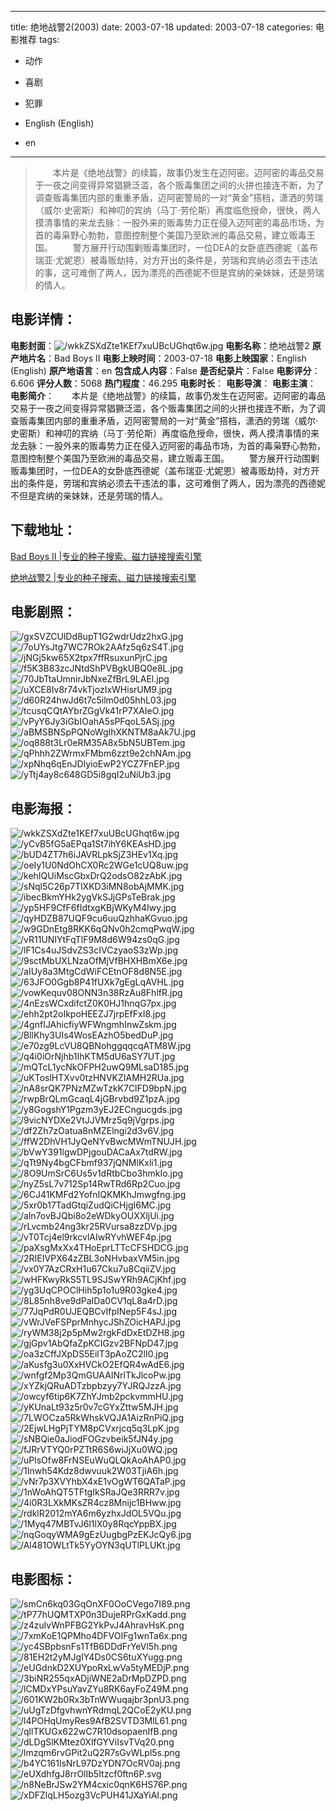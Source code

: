 
---
title: 绝地战警2(2003)
date: 2003-07-18
updated: 2003-07-18
categories: 电影推荐
tags:
- 动作
- 喜剧
- 犯罪

- English (English)
- en
---


> 　　本片是《绝地战警》的续篇，故事仍发生在迈阿密。迈阿密的毒品交易于一夜之间变得异常猖獗泛滥，各个贩毒集团之间的火拼也接连不断，为了调查贩毒集团内部的重重矛盾，迈阿密警局的一对“黄金”搭档，潇洒的劳瑞（威尔·史密斯）和神叨的宾纳（马丁·劳伦斯）再度临危授命，很快，两人摸清事情的来龙去脉：一股外来的贩毒势力正在侵入迈阿密的毒品市场，为首的毒枭野心勃勃，意图控制整个美国乃至欧洲的毒品交易，建立贩毒王国。 　　警方展开行动围剿贩毒集团时，一位DEA的女卧底西德妮（盖布瑞亚·尤妮恩）被毒贩劫持，对方开出的条件是，劳瑞和宾纳必须去干违法的事，这可难倒了两人，因为漂亮的西德妮不但是宾纳的亲妹妹，还是劳瑞的情人。

## **电影详情**：

**电影封面**：<img src="https://image.tmdb.org/t/p/w200/wkkZSXdZte1KEf7xuUBcUGhqt6w.jpg" alt="/wkkZSXdZte1KEf7xuUBcUGhqt6w.jpg" title="/wkkZSXdZte1KEf7xuUBcUGhqt6w.jpg">
**电影名称**：绝地战警2
**原产地片名**：Bad Boys II
**电影上映时间**：2003-07-18
**电影上映国家**：English (English)
**原产地语言**：en
**包含成人内容**：False
**是否纪录片**：False
**电影评分**：6.606
**评分人数**：5068
**热门程度**：46.295
**电影时长**：
**电影导演**：
**电影主演**：
**电影简介**：　　本片是《绝地战警》的续篇，故事仍发生在迈阿密。迈阿密的毒品交易于一夜之间变得异常猖獗泛滥，各个贩毒集团之间的火拼也接连不断，为了调查贩毒集团内部的重重矛盾，迈阿密警局的一对“黄金”搭档，潇洒的劳瑞（威尔·史密斯）和神叨的宾纳（马丁·劳伦斯）再度临危授命，很快，两人摸清事情的来龙去脉：一股外来的贩毒势力正在侵入迈阿密的毒品市场，为首的毒枭野心勃勃，意图控制整个美国乃至欧洲的毒品交易，建立贩毒王国。 　　警方展开行动围剿贩毒集团时，一位DEA的女卧底西德妮（盖布瑞亚·尤妮恩）被毒贩劫持，对方开出的条件是，劳瑞和宾纳必须去干违法的事，这可难倒了两人，因为漂亮的西德妮不但是宾纳的亲妹妹，还是劳瑞的情人。

## **下载地址**：
[Bad Boys II |专业的种子搜索、磁力链接搜索引擎](https://movie.amd794.com:2083/?search=Bad%20Boys%20II&ordering=&mode=match_phrase&page_size=10&page=1)

[绝地战警2 |专业的种子搜索、磁力链接搜索引擎](https://movie.amd794.com:2083/?search=%E7%BB%9D%E5%9C%B0%E6%88%98%E8%AD%A62&ordering=&mode=match_phrase&page_size=10&page=1)
 

## **电影剧照**：
<img src="https://image.tmdb.org/t/p/original/gxSVZCUlDd8upT1G2wdrUdz2hxG.jpg" alt="/gxSVZCUlDd8upT1G2wdrUdz2hxG.jpg" title="/gxSVZCUlDd8upT1G2wdrUdz2hxG.jpg"><img src="https://image.tmdb.org/t/p/original/7oUYsJtg7WC7ROk2AAfz5q6zS4T.jpg" alt="/7oUYsJtg7WC7ROk2AAfz5q6zS4T.jpg" title="/7oUYsJtg7WC7ROk2AAfz5q6zS4T.jpg"><img src="https://image.tmdb.org/t/p/original/jNGj5kw65X2tpx7ffRsuxunPjrC.jpg" alt="/jNGj5kw65X2tpx7ffRsuxunPjrC.jpg" title="/jNGj5kw65X2tpx7ffRsuxunPjrC.jpg"><img src="https://image.tmdb.org/t/p/original/f5K3B83zcJNtdShPVBgkUBQ0e8L.jpg" alt="/f5K3B83zcJNtdShPVBgkUBQ0e8L.jpg" title="/f5K3B83zcJNtdShPVBgkUBQ0e8L.jpg"><img src="https://image.tmdb.org/t/p/original/70JbTtaUmnirJbNxeZfBrL9LAEl.jpg" alt="/70JbTtaUmnirJbNxeZfBrL9LAEl.jpg" title="/70JbTtaUmnirJbNxeZfBrL9LAEl.jpg"><img src="https://image.tmdb.org/t/p/original/uXCE8Iv8r74vkTjozIxWHisrUM9.jpg" alt="/uXCE8Iv8r74vkTjozIxWHisrUM9.jpg" title="/uXCE8Iv8r74vkTjozIxWHisrUM9.jpg"><img src="https://image.tmdb.org/t/p/original/d60R24hwJd6t7c5ilm0d05hhL03.jpg" alt="/d60R24hwJd6t7c5ilm0d05hhL03.jpg" title="/d60R24hwJd6t7c5ilm0d05hhL03.jpg"><img src="https://image.tmdb.org/t/p/original/tcusqCQtAYbrZGgVk41rP7XAIeO.jpg" alt="/tcusqCQtAYbrZGgVk41rP7XAIeO.jpg" title="/tcusqCQtAYbrZGgVk41rP7XAIeO.jpg"><img src="https://image.tmdb.org/t/p/original/vPyY6Jy3iGbIOahA5sPFqoL5ASj.jpg" alt="/vPyY6Jy3iGbIOahA5sPFqoL5ASj.jpg" title="/vPyY6Jy3iGbIOahA5sPFqoL5ASj.jpg"><img src="https://image.tmdb.org/t/p/original/aBMSBNSpPQNoWgIhXKNTM8aAk7U.jpg" alt="/aBMSBNSpPQNoWgIhXKNTM8aAk7U.jpg" title="/aBMSBNSpPQNoWgIhXKNTM8aAk7U.jpg"><img src="https://image.tmdb.org/t/p/original/oq888t3Lr0eRM35A8x5bN5UBTem.jpg" alt="/oq888t3Lr0eRM35A8x5bN5UBTem.jpg" title="/oq888t3Lr0eRM35A8x5bN5UBTem.jpg"><img src="https://image.tmdb.org/t/p/original/qPhhh2ZWrmxFMbm6zzt9e2chNAm.jpg" alt="/qPhhh2ZWrmxFMbm6zzt9e2chNAm.jpg" title="/qPhhh2ZWrmxFMbm6zzt9e2chNAm.jpg"><img src="https://image.tmdb.org/t/p/original/xpNhq6qEnJDlyioEwP2YCZ7FnEP.jpg" alt="/xpNhq6qEnJDlyioEwP2YCZ7FnEP.jpg" title="/xpNhq6qEnJDlyioEwP2YCZ7FnEP.jpg"><img src="https://image.tmdb.org/t/p/original/yTtj4ay8c648GD5i8gqI2uNiUb3.jpg" alt="/yTtj4ay8c648GD5i8gqI2uNiUb3.jpg" title="/yTtj4ay8c648GD5i8gqI2uNiUb3.jpg">

## **电影海报**：
<img src="https://image.tmdb.org/t/p/original/wkkZSXdZte1KEf7xuUBcUGhqt6w.jpg" alt="/wkkZSXdZte1KEf7xuUBcUGhqt6w.jpg" title="/wkkZSXdZte1KEf7xuUBcUGhqt6w.jpg"><img src="https://image.tmdb.org/t/p/original/yCvB5fG5aEPqa1St7ihY6KEAsHD.jpg" alt="/yCvB5fG5aEPqa1St7ihY6KEAsHD.jpg" title="/yCvB5fG5aEPqa1St7ihY6KEAsHD.jpg"><img src="https://image.tmdb.org/t/p/original/bUD4ZT7h6iJAVRLpkSjZ3HEv1Xq.jpg" alt="/bUD4ZT7h6iJAVRLpkSjZ3HEv1Xq.jpg" title="/bUD4ZT7h6iJAVRLpkSjZ3HEv1Xq.jpg"><img src="https://image.tmdb.org/t/p/original/oeIy1U0NdOhCX0Rc2WGe1cUQ8uw.jpg" alt="/oeIy1U0NdOhCX0Rc2WGe1cUQ8uw.jpg" title="/oeIy1U0NdOhCX0Rc2WGe1cUQ8uw.jpg"><img src="https://image.tmdb.org/t/p/original/kehIQUiMscGbxDrQ2odsO82zAbK.jpg" alt="/kehIQUiMscGbxDrQ2odsO82zAbK.jpg" title="/kehIQUiMscGbxDrQ2odsO82zAbK.jpg"><img src="https://image.tmdb.org/t/p/original/sNql5C26p7TlXKD3iMN8obAjMMK.jpg" alt="/sNql5C26p7TlXKD3iMN8obAjMMK.jpg" title="/sNql5C26p7TlXKD3iMN8obAjMMK.jpg"><img src="https://image.tmdb.org/t/p/original/ibecBkmYHk2ygVkSJjGPsTeBrak.jpg" alt="/ibecBkmYHk2ygVkSJjGPsTeBrak.jpg" title="/ibecBkmYHk2ygVkSJjGPsTeBrak.jpg"><img src="https://image.tmdb.org/t/p/original/yp5HF9CfF6fIdtxgKBjWKyM4Iwy.jpg" alt="/yp5HF9CfF6fIdtxgKBjWKyM4Iwy.jpg" title="/yp5HF9CfF6fIdtxgKBjWKyM4Iwy.jpg"><img src="https://image.tmdb.org/t/p/original/qyHDZB87UQF9cu6uuQzhhaKGvuo.jpg" alt="/qyHDZB87UQF9cu6uuQzhhaKGvuo.jpg" title="/qyHDZB87UQF9cu6uuQzhhaKGvuo.jpg"><img src="https://image.tmdb.org/t/p/original/w9GDnEtg8RKK6qQNv0h2cmqPwqW.jpg" alt="/w9GDnEtg8RKK6qQNv0h2cmqPwqW.jpg" title="/w9GDnEtg8RKK6qQNv0h2cmqPwqW.jpg"><img src="https://image.tmdb.org/t/p/original/vR11UNIYtFqTlF9M8d6W94zs0qG.jpg" alt="/vR11UNIYtFqTlF9M8d6W94zs0qG.jpg" title="/vR11UNIYtFqTlF9M8d6W94zs0qG.jpg"><img src="https://image.tmdb.org/t/p/original/lF1Cs4uJSdvZS3cIVCzyaoS3zWp.jpg" alt="/lF1Cs4uJSdvZS3cIVCzyaoS3zWp.jpg" title="/lF1Cs4uJSdvZS3cIVCzyaoS3zWp.jpg"><img src="https://image.tmdb.org/t/p/original/9sctMbUXLNzaOfMjVfBHXHBmX6e.jpg" alt="/9sctMbUXLNzaOfMjVfBHXHBmX6e.jpg" title="/9sctMbUXLNzaOfMjVfBHXHBmX6e.jpg"><img src="https://image.tmdb.org/t/p/original/aIUy8a3MtgCdWiFCEtnOF8d8N5E.jpg" alt="/aIUy8a3MtgCdWiFCEtnOF8d8N5E.jpg" title="/aIUy8a3MtgCdWiFCEtnOF8d8N5E.jpg"><img src="https://image.tmdb.org/t/p/original/63JFO0Ggb8P41fUXk7gEgLqAVHL.jpg" alt="/63JFO0Ggb8P41fUXk7gEgLqAVHL.jpg" title="/63JFO0Ggb8P41fUXk7gEgLqAVHL.jpg"><img src="https://image.tmdb.org/t/p/original/vowKequv08ONN3n38RzAu8FhlfR.jpg" alt="/vowKequv08ONN3n38RzAu8FhlfR.jpg" title="/vowKequv08ONN3n38RzAu8FhlfR.jpg"><img src="https://image.tmdb.org/t/p/original/4nEzsWCxdifctZ0K0HJ1hnqG7px.jpg" alt="/4nEzsWCxdifctZ0K0HJ1hnqG7px.jpg" title="/4nEzsWCxdifctZ0K0HJ1hnqG7px.jpg"><img src="https://image.tmdb.org/t/p/original/ehh2pt2oIkpoHEEZJ7jrpEfFxI8.jpg" alt="/ehh2pt2oIkpoHEEZJ7jrpEfFxI8.jpg" title="/ehh2pt2oIkpoHEEZJ7jrpEfFxI8.jpg"><img src="https://image.tmdb.org/t/p/original/4gnfIJAhicfiyWFWngmhInwZskm.jpg" alt="/4gnfIJAhicfiyWFWngmhInwZskm.jpg" title="/4gnfIJAhicfiyWFWngmhInwZskm.jpg"><img src="https://image.tmdb.org/t/p/original/BllKhy3UIs4WosEAzhO5bedDuP.jpg" alt="/BllKhy3UIs4WosEAzhO5bedDuP.jpg" title="/BllKhy3UIs4WosEAzhO5bedDuP.jpg"><img src="https://image.tmdb.org/t/p/original/e70zg9LcVU8QBNohggqqcqATM8W.jpg" alt="/e70zg9LcVU8QBNohggqqcqATM8W.jpg" title="/e70zg9LcVU8QBNohggqqcqATM8W.jpg"><img src="https://image.tmdb.org/t/p/original/q4i0iOrNjhb1IhKTM5dU6aSY7UT.jpg" alt="/q4i0iOrNjhb1IhKTM5dU6aSY7UT.jpg" title="/q4i0iOrNjhb1IhKTM5dU6aSY7UT.jpg"><img src="https://image.tmdb.org/t/p/original/mQTcL1ycNkOFPH2uwQ9MLsaD185.jpg" alt="/mQTcL1ycNkOFPH2uwQ9MLsaD185.jpg" title="/mQTcL1ycNkOFPH2uwQ9MLsaD185.jpg"><img src="https://image.tmdb.org/t/p/original/uKToslHTXvv0tzHNVKZIAMH2RUa.jpg" alt="/uKToslHTXvv0tzHNVKZIAMH2RUa.jpg" title="/uKToslHTXvv0tzHNVKZIAMH2RUa.jpg"><img src="https://image.tmdb.org/t/p/original/nA8srQK7PNzMZwTzkK7ClFD9bpN.jpg" alt="/nA8srQK7PNzMZwTzkK7ClFD9bpN.jpg" title="/nA8srQK7PNzMZwTzkK7ClFD9bpN.jpg"><img src="https://image.tmdb.org/t/p/original/rwpBrQLmGcaqL4jGBrvbd9Z1pzA.jpg" alt="/rwpBrQLmGcaqL4jGBrvbd9Z1pzA.jpg" title="/rwpBrQLmGcaqL4jGBrvbd9Z1pzA.jpg"><img src="https://image.tmdb.org/t/p/original/y8GogshY1Pgzm3yEJ2ECngucgds.jpg" alt="/y8GogshY1Pgzm3yEJ2ECngucgds.jpg" title="/y8GogshY1Pgzm3yEJ2ECngucgds.jpg"><img src="https://image.tmdb.org/t/p/original/9vicNYDXe2VtJJVMrz5q9jVgrps.jpg" alt="/9vicNYDXe2VtJJVMrz5q9jVgrps.jpg" title="/9vicNYDXe2VtJJVMrz5q9jVgrps.jpg"><img src="https://image.tmdb.org/t/p/original/df2Zh7zOatua8nMZElngi2d3v6V.jpg" alt="/df2Zh7zOatua8nMZElngi2d3v6V.jpg" title="/df2Zh7zOatua8nMZElngi2d3v6V.jpg"><img src="https://image.tmdb.org/t/p/original/ffW2DhVH1JyQeNYvBwcMWmTNUJH.jpg" alt="/ffW2DhVH1JyQeNYvBwcMWmTNUJH.jpg" title="/ffW2DhVH1JyQeNYvBwcMWmTNUJH.jpg"><img src="https://image.tmdb.org/t/p/original/bVwY391lgwDPjgouDACaAx7tdRW.jpg" alt="/bVwY391lgwDPjgouDACaAx7tdRW.jpg" title="/bVwY391lgwDPjgouDACaAx7tdRW.jpg"><img src="https://image.tmdb.org/t/p/original/qTt9Ny4bgCFbmf937jQNMlKxli1.jpg" alt="/qTt9Ny4bgCFbmf937jQNMlKxli1.jpg" title="/qTt9Ny4bgCFbmf937jQNMlKxli1.jpg"><img src="https://image.tmdb.org/t/p/original/8O9UmSrC6Us5v1dRtbCbo3hmkIo.jpg" alt="/8O9UmSrC6Us5v1dRtbCbo3hmkIo.jpg" title="/8O9UmSrC6Us5v1dRtbCbo3hmkIo.jpg"><img src="https://image.tmdb.org/t/p/original/nyZ5sL7v712Sp14RwTRd6Rp2Cuo.jpg" alt="/nyZ5sL7v712Sp14RwTRd6Rp2Cuo.jpg" title="/nyZ5sL7v712Sp14RwTRd6Rp2Cuo.jpg"><img src="https://image.tmdb.org/t/p/original/6CJ41KMFd2YofnIQKMKhJmwgfng.jpg" alt="/6CJ41KMFd2YofnIQKMKhJmwgfng.jpg" title="/6CJ41KMFd2YofnIQKMKhJmwgfng.jpg"><img src="https://image.tmdb.org/t/p/original/5xr0b17TadGtqiZudQiCHjgI6MC.jpg" alt="/5xr0b17TadGtqiZudQiCHjgI6MC.jpg" title="/5xr0b17TadGtqiZudQiCHjgI6MC.jpg"><img src="https://image.tmdb.org/t/p/original/aln7ovBJQbi8o2eWDkyOUXXljUi.jpg" alt="/aln7ovBJQbi8o2eWDkyOUXXljUi.jpg" title="/aln7ovBJQbi8o2eWDkyOUXXljUi.jpg"><img src="https://image.tmdb.org/t/p/original/rLvcmb24ng3kr25RVursa8zzDVp.jpg" alt="/rLvcmb24ng3kr25RVursa8zzDVp.jpg" title="/rLvcmb24ng3kr25RVursa8zzDVp.jpg"><img src="https://image.tmdb.org/t/p/original/vT0Tcj4el9rkcvlAIwRYvhWEF4p.jpg" alt="/vT0Tcj4el9rkcvlAIwRYvhWEF4p.jpg" title="/vT0Tcj4el9rkcvlAIwRYvhWEF4p.jpg"><img src="https://image.tmdb.org/t/p/original/paXsgMxXx4THoEprLTTcCFSHDCG.jpg" alt="/paXsgMxXx4THoEprLTTcCFSHDCG.jpg" title="/paXsgMxXx4THoEprLTTcCFSHDCG.jpg"><img src="https://image.tmdb.org/t/p/original/2RIEIVPX64zZBL3oNHvbaxVM5in.jpg" alt="/2RIEIVPX64zZBL3oNHvbaxVM5in.jpg" title="/2RIEIVPX64zZBL3oNHvbaxVM5in.jpg"><img src="https://image.tmdb.org/t/p/original/vx0Y7AzCRxH1u67Cku7u8CqiiZV.jpg" alt="/vx0Y7AzCRxH1u67Cku7u8CqiiZV.jpg" title="/vx0Y7AzCRxH1u67Cku7u8CqiiZV.jpg"><img src="https://image.tmdb.org/t/p/original/wHFKwyRkS5TL9SJSwYRh9ACjKhf.jpg" alt="/wHFKwyRkS5TL9SJSwYRh9ACjKhf.jpg" title="/wHFKwyRkS5TL9SJSwYRh9ACjKhf.jpg"><img src="https://image.tmdb.org/t/p/original/yg3UqCPOClHih5p1o1u9R03gke4.jpg" alt="/yg3UqCPOClHih5p1o1u9R03gke4.jpg" title="/yg3UqCPOClHih5p1o1u9R03gke4.jpg"><img src="https://image.tmdb.org/t/p/original/8L85nh8ve9dPaIDa0CV1qL8a4rD.jpg" alt="/8L85nh8ve9dPaIDa0CV1qL8a4rD.jpg" title="/8L85nh8ve9dPaIDa0CV1qL8a4rD.jpg"><img src="https://image.tmdb.org/t/p/original/77JqPdR0UJEQBCvIfpINep5F4sJ.jpg" alt="/77JqPdR0UJEQBCvIfpINep5F4sJ.jpg" title="/77JqPdR0UJEQBCvIfpINep5F4sJ.jpg"><img src="https://image.tmdb.org/t/p/original/vWrJVeFSPprMnhycJShZOicHAPJ.jpg" alt="/vWrJVeFSPprMnhycJShZOicHAPJ.jpg" title="/vWrJVeFSPprMnhycJShZOicHAPJ.jpg"><img src="https://image.tmdb.org/t/p/original/ryWM38j2p5pMw2rgkFdDxEtDZH8.jpg" alt="/ryWM38j2p5pMw2rgkFdDxEtDZH8.jpg" title="/ryWM38j2p5pMw2rgkFdDxEtDZH8.jpg"><img src="https://image.tmdb.org/t/p/original/gjGpv1AbQfaZpKCIGzv2BFNpD47.jpg" alt="/gjGpv1AbQfaZpKCIGzv2BFNpD47.jpg" title="/gjGpv1AbQfaZpKCIGzv2BFNpD47.jpg"><img src="https://image.tmdb.org/t/p/original/oa3zCffJXpDS5EilT3pAoZC2lI0.jpg" alt="/oa3zCffJXpDS5EilT3pAoZC2lI0.jpg" title="/oa3zCffJXpDS5EilT3pAoZC2lI0.jpg"><img src="https://image.tmdb.org/t/p/original/aKusfg3u0XxHVCkO2EfQR4wAdE6.jpg" alt="/aKusfg3u0XxHVCkO2EfQR4wAdE6.jpg" title="/aKusfg3u0XxHVCkO2EfQR4wAdE6.jpg"><img src="https://image.tmdb.org/t/p/original/wnfgf2Mp3QmGUAAINrlTkJlcoPw.jpg" alt="/wnfgf2Mp3QmGUAAINrlTkJlcoPw.jpg" title="/wnfgf2Mp3QmGUAAINrlTkJlcoPw.jpg"><img src="https://image.tmdb.org/t/p/original/xYZkjQRuADTzbpbzyy7YJRQJzzA.jpg" alt="/xYZkjQRuADTzbpbzyy7YJRQJzzA.jpg" title="/xYZkjQRuADTzbpbzyy7YJRQJzzA.jpg"><img src="https://image.tmdb.org/t/p/original/owcyf6tip6K7ZhYJmb2pckvmmHU.jpg" alt="/owcyf6tip6K7ZhYJmb2pckvmmHU.jpg" title="/owcyf6tip6K7ZhYJmb2pckvmmHU.jpg"><img src="https://image.tmdb.org/t/p/original/yKUnaLt93z5r0v7cGYxZttw5MJH.jpg" alt="/yKUnaLt93z5r0v7cGYxZttw5MJH.jpg" title="/yKUnaLt93z5r0v7cGYxZttw5MJH.jpg"><img src="https://image.tmdb.org/t/p/original/7LWOCza5RkWhskVQJA1AizRnPiQ.jpg" alt="/7LWOCza5RkWhskVQJA1AizRnPiQ.jpg" title="/7LWOCza5RkWhskVQJA1AizRnPiQ.jpg"><img src="https://image.tmdb.org/t/p/original/2EjwLHgPjTYM8pCVxrjcq5q3LpK.jpg" alt="/2EjwLHgPjTYM8pCVxrjcq5q3LpK.jpg" title="/2EjwLHgPjTYM8pCVxrjcq5q3LpK.jpg"><img src="https://image.tmdb.org/t/p/original/sNBQie0aJiodFOGzvbeik5fJN4y.jpg" alt="/sNBQie0aJiodFOGzvbeik5fJN4y.jpg" title="/sNBQie0aJiodFOGzvbeik5fJN4y.jpg"><img src="https://image.tmdb.org/t/p/original/fJRrVTYQ0rPZTtR6S6wiJjXu0WQ.jpg" alt="/fJRrVTYQ0rPZTtR6S6wiJjXu0WQ.jpg" title="/fJRrVTYQ0rPZTtR6S6wiJjXu0WQ.jpg"><img src="https://image.tmdb.org/t/p/original/uPlsOfw8FrNSEuWuQLQkAoAhAP0.jpg" alt="/uPlsOfw8FrNSEuWuQLQkAoAhAP0.jpg" title="/uPlsOfw8FrNSEuWuQLQkAoAhAP0.jpg"><img src="https://image.tmdb.org/t/p/original/1Inwh54Kdz8dwvuuk2W03TjiA6h.jpg" alt="/1Inwh54Kdz8dwvuuk2W03TjiA6h.jpg" title="/1Inwh54Kdz8dwvuuk2W03TjiA6h.jpg"><img src="https://image.tmdb.org/t/p/original/vNr7p3XVYhbX4xE1vOgWT6QATaP.jpg" alt="/vNr7p3XVYhbX4xE1vOgWT6QATaP.jpg" title="/vNr7p3XVYhbX4xE1vOgWT6QATaP.jpg"><img src="https://image.tmdb.org/t/p/original/1nWoAhQT5TFtgIkSRaJQe3RRR7v.jpg" alt="/1nWoAhQT5TFtgIkSRaJQe3RRR7v.jpg" title="/1nWoAhQT5TFtgIkSRaJQe3RRR7v.jpg"><img src="https://image.tmdb.org/t/p/original/4i0R3LXkMKsZR4cz8Mnijc1BHww.jpg" alt="/4i0R3LXkMKsZR4cz8Mnijc1BHww.jpg" title="/4i0R3LXkMKsZR4cz8Mnijc1BHww.jpg"><img src="https://image.tmdb.org/t/p/original/rdklR2012mYA6m6yzhxJdOL5VQu.jpg" alt="/rdklR2012mYA6m6yzhxJdOL5VQu.jpg" title="/rdklR2012mYA6m6yzhxJdOL5VQu.jpg"><img src="https://image.tmdb.org/t/p/original/1Myq47MBTvJ6l1lX0y8RqcYppBX.jpg" alt="/1Myq47MBTvJ6l1lX0y8RqcYppBX.jpg" title="/1Myq47MBTvJ6l1lX0y8RqcYppBX.jpg"><img src="https://image.tmdb.org/t/p/original/nqGoqyWMA9gEzUugbgPzEKJcQy6.jpg" alt="/nqGoqyWMA9gEzUugbgPzEKJcQy6.jpg" title="/nqGoqyWMA9gEzUugbgPzEKJcQy6.jpg"><img src="https://image.tmdb.org/t/p/original/Al481OWLtTk5YyOYN3qUTlPLUKt.jpg" alt="/Al481OWLtTk5YyOYN3qUTlPLUKt.jpg" title="/Al481OWLtTk5YyOYN3qUTlPLUKt.jpg">

## **电影图标**：
<img src="https://image.tmdb.org/t/p/original/smCn6kq03GqOnXF0OoCVego7I89.png" alt="/smCn6kq03GqOnXF0OoCVego7I89.png" title="/smCn6kq03GqOnXF0OoCVego7I89.png"><img src="https://image.tmdb.org/t/p/original/tP77hUQMTXP0n3DujeRPrGxKadd.png" alt="/tP77hUQMTXP0n3DujeRPrGxKadd.png" title="/tP77hUQMTXP0n3DujeRPrGxKadd.png"><img src="https://image.tmdb.org/t/p/original/z4zulvWnPFBG2YkPvJ4AhravHsK.png" alt="/z4zulvWnPFBG2YkPvJ4AhravHsK.png" title="/z4zulvWnPFBG2YkPvJ4AhravHsK.png"><img src="https://image.tmdb.org/t/p/original/7xmKoE1QPMho4DFVOIFg1wnTa6x.png" alt="/7xmKoE1QPMho4DFVOIFg1wnTa6x.png" title="/7xmKoE1QPMho4DFVOIFg1wnTa6x.png"><img src="https://image.tmdb.org/t/p/original/yc4SBpbsnFs1TfB6DDdFrYeVl5h.png" alt="/yc4SBpbsnFs1TfB6DDdFrYeVl5h.png" title="/yc4SBpbsnFs1TfB6DDdFrYeVl5h.png"><img src="https://image.tmdb.org/t/p/original/81EH2t2yMJgIY4Ds0CS6tuXYugg.png" alt="/81EH2t2yMJgIY4Ds0CS6tuXYugg.png" title="/81EH2t2yMJgIY4Ds0CS6tuXYugg.png"><img src="https://image.tmdb.org/t/p/original/eUGdnkD2XUYpoRxLwVa5tyMEDjP.png" alt="/eUGdnkD2XUYpoRxLwVa5tyMEDjP.png" title="/eUGdnkD2XUYpoRxLwVa5tyMEDjP.png"><img src="https://image.tmdb.org/t/p/original/3biNR255qxADjiWNE2aDrMpDZPD.png" alt="/3biNR255qxADjiWNE2aDrMpDZPD.png" title="/3biNR255qxADjiWNE2aDrMpDZPD.png"><img src="https://image.tmdb.org/t/p/original/lCMDxYPsuYavZYu8RK6ayFoZ49M.png" alt="/lCMDxYPsuYavZYu8RK6ayFoZ49M.png" title="/lCMDxYPsuYavZYu8RK6ayFoZ49M.png"><img src="https://image.tmdb.org/t/p/original/601KW2b0Rx3bTnWWuqajbr3pnU3.png" alt="/601KW2b0Rx3bTnWWuqajbr3pnU3.png" title="/601KW2b0Rx3bTnWWuqajbr3pnU3.png"><img src="https://image.tmdb.org/t/p/original/uUgTzDfgvhwnYRdmqL2QCoE2yKU.png" alt="/uUgTzDfgvhwnYRdmqL2QCoE2yKU.png" title="/uUgTzDfgvhwnYRdmqL2QCoE2yKU.png"><img src="https://image.tmdb.org/t/p/original/l4POHqUmyRes9AfB2SVTD3MlL61.png" alt="/l4POHqUmyRes9AfB2SVTD3MlL61.png" title="/l4POHqUmyRes9AfB2SVTD3MlL61.png"><img src="https://image.tmdb.org/t/p/original/qllTKUGx622wC7R10dsopaenIfB.png" alt="/qllTKUGx622wC7R10dsopaenIfB.png" title="/qllTKUGx622wC7R10dsopaenIfB.png"><img src="https://image.tmdb.org/t/p/original/dLDgSlKMtez0XlfGYViIsvTVq20.png" alt="/dLDgSlKMtez0XlfGYViIsvTVq20.png" title="/dLDgSlKMtez0XlfGYViIsvTVq20.png"><img src="https://image.tmdb.org/t/p/original/lmzqm6rvGPit2uQ2R7sGvWLpl5s.png" alt="/lmzqm6rvGPit2uQ2R7sGvWLpl5s.png" title="/lmzqm6rvGPit2uQ2R7sGvWLpl5s.png"><img src="https://image.tmdb.org/t/p/original/b4YC161lsNrL97DzYDN7OcRV0aj.png" alt="/b4YC161lsNrL97DzYDN7OcRV0aj.png" title="/b4YC161lsNrL97DzYDN7OcRV0aj.png"><img src="https://image.tmdb.org/t/p/original/eUXdhfgJ8rrOlIb5Itzcf0ftn6P.svg" alt="/eUXdhfgJ8rrOlIb5Itzcf0ftn6P.svg" title="/eUXdhfgJ8rrOlIb5Itzcf0ftn6P.svg"><img src="https://image.tmdb.org/t/p/original/n8NeBrJSw2YM4cxic0qnK6HS76P.png" alt="/n8NeBrJSw2YM4cxic0qnK6HS76P.png" title="/n8NeBrJSw2YM4cxic0qnK6HS76P.png"><img src="https://image.tmdb.org/t/p/original/xDFZlqLH5ozg3VcPUH41JXaYiAI.png" alt="/xDFZlqLH5ozg3VcPUH41JXaYiAI.png" title="/xDFZlqLH5ozg3VcPUH41JXaYiAI.png">
